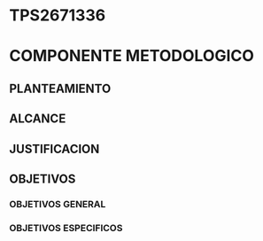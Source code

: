 # TPS2671336

# COMPONENTE METODOLOGICO

## PLANTEAMIENTO
## ALCANCE
## JUSTIFICACION
## OBJETIVOS
### OBJETIVOS GENERAL
### OBJETIVOS ESPECIFICOS

